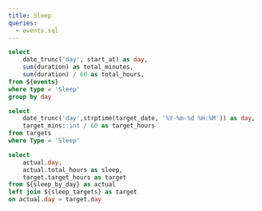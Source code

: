 ```yaml
---
title: Sleep
queries:
  - events.sql
---
```


```sql sleep_by_day
select
    date_trunc('day', start_at) as day,
    sum(duration) as total_minutes,
    sum(duration) / 60 as total_hours,
from ${events}
where type = 'Sleep'
group by day
```

```sql sleep_targets
select 
    date_trunc('day',strptime(target_date, '%Y-%m-%d %H:%M')) as day,
    target_mins::int / 60 as target_hours
from targets
where Type = 'Sleep'
```

```sql sleep_actual_vs_target
select
    actual.day,
    actual.total_hours as sleep,
    target.target_hours as target
from ${sleep_by_day} as actual
left join ${sleep_targets} as target
on actual.day = target.day
```

<LineChart
    data={sleep_actual_vs_target}
    x=day
    y=sleep
    y2=target
    title="Sleep Hours vs Target"
    labels
    markers
    yAxisTitle=false
    y2AxisLabels=false
    y2Gridlines=false
    y2SeriesType=line
    y2AxisTitle=false
    legend
/>

